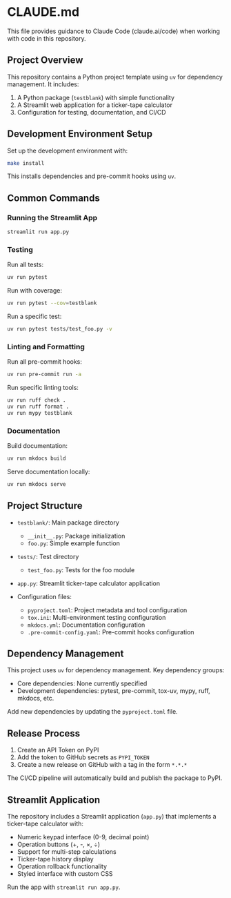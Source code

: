 # CLAUDE.md

This file provides guidance to Claude Code (claude.ai/code) when working with code in this repository.

## Project Overview

This repository contains a Python project template using `uv` for dependency management. It includes:

1. A Python package (`testblank`) with simple functionality
2. A Streamlit web application for a ticker-tape calculator
3. Configuration for testing, documentation, and CI/CD

## Development Environment Setup

Set up the development environment with:

```bash
make install
```

This installs dependencies and pre-commit hooks using `uv`.

## Common Commands

### Running the Streamlit App

```bash
streamlit run app.py
```

### Testing

Run all tests:
```bash
uv run pytest
```

Run with coverage:
```bash
uv run pytest --cov=testblank
```

Run a specific test:
```bash
uv run pytest tests/test_foo.py -v
```

### Linting and Formatting

Run all pre-commit hooks:
```bash
uv run pre-commit run -a
```

Run specific linting tools:
```bash
uv run ruff check .
uv run ruff format .
uv run mypy testblank
```

### Documentation

Build documentation:
```bash
uv run mkdocs build
```

Serve documentation locally:
```bash
uv run mkdocs serve
```

## Project Structure

- `testblank/`: Main package directory
  - `__init__.py`: Package initialization
  - `foo.py`: Simple example function

- `tests/`: Test directory
  - `test_foo.py`: Tests for the foo module

- `app.py`: Streamlit ticker-tape calculator application

- Configuration files:
  - `pyproject.toml`: Project metadata and tool configuration
  - `tox.ini`: Multi-environment testing configuration
  - `mkdocs.yml`: Documentation configuration
  - `.pre-commit-config.yaml`: Pre-commit hooks configuration

## Dependency Management

This project uses `uv` for dependency management. Key dependency groups:

- Core dependencies: None currently specified
- Development dependencies: pytest, pre-commit, tox-uv, mypy, ruff, mkdocs, etc.

Add new dependencies by updating the `pyproject.toml` file.

## Release Process

1. Create an API Token on PyPI
2. Add the token to GitHub secrets as `PYPI_TOKEN`
3. Create a new release on GitHub with a tag in the form `*.*.*`

The CI/CD pipeline will automatically build and publish the package to PyPI.

## Streamlit Application

The repository includes a Streamlit application (`app.py`) that implements a ticker-tape calculator with:

- Numeric keypad interface (0-9, decimal point)
- Operation buttons (+, -, ×, ÷)
- Support for multi-step calculations
- Ticker-tape history display
- Operation rollback functionality
- Styled interface with custom CSS

Run the app with `streamlit run app.py`.